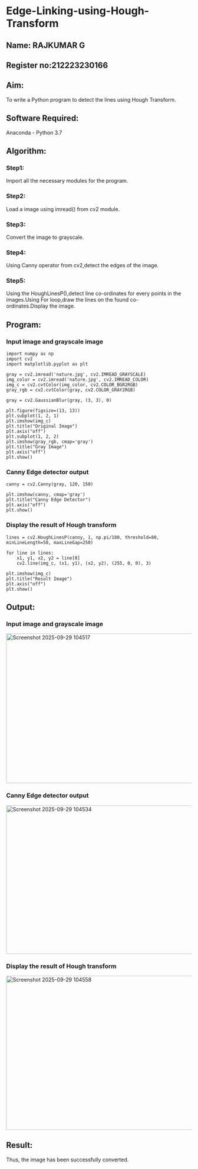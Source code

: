 # Edge-Linking-using-Hough-Transform
## Name: RAJKUMAR G
## Register no:212223230166
## Aim:
To write a Python program to detect the lines using Hough Transform.

## Software Required:
Anaconda - Python 3.7

## Algorithm:
### Step1:
Import all the necessary modules for the program.

### Step2:
Load a image using imread() from cv2 module.

### Step3:
Convert the image to grayscale.

### Step4:
Using Canny operator from cv2,detect the edges of the image.

### Step5:
Using the HoughLinesP(),detect line co-ordinates for every points in the images.Using For loop,draw the lines on the found co-ordinates.Display the image.

## Program:
### Input image and grayscale image
```
import numpy as np
import cv2
import matplotlib.pyplot as plt

gray = cv2.imread('nature.jpg', cv2.IMREAD_GRAYSCALE)
img_color = cv2.imread('nature.jpg', cv2.IMREAD_COLOR)
img_c = cv2.cvtColor(img_color, cv2.COLOR_BGR2RGB)
gray_rgb = cv2.cvtColor(gray, cv2.COLOR_GRAY2RGB)

gray = cv2.GaussianBlur(gray, (3, 3), 0)

plt.figure(figsize=(13, 13))
plt.subplot(1, 2, 1)
plt.imshow(img_c)
plt.title("Original Image")
plt.axis("off")
plt.subplot(1, 2, 2)
plt.imshow(gray_rgb, cmap='gray')
plt.title("Gray Image")
plt.axis("off")
plt.show()
```
### Canny Edge detector output
```
canny = cv2.Canny(gray, 120, 150)

plt.imshow(canny, cmap='gray')
plt.title("Canny Edge Detector")
plt.axis("off")
plt.show()
```
### Display the result of Hough transform
```
lines = cv2.HoughLinesP(canny, 1, np.pi/180, threshold=80, minLineLength=50, maxLineGap=250)

for line in lines:
    x1, y1, x2, y2 = line[0]
    cv2.line(img_c, (x1, y1), (x2, y2), (255, 0, 0), 3)

plt.imshow(img_c)
plt.title("Result Image")
plt.axis("off")
plt.show()
```
## Output:

### Input image and grayscale image
<img width="1302" height="405" alt="Screenshot 2025-09-29 104517" src="https://github.com/user-attachments/assets/9d54c725-8687-494e-bc89-4e9286214f57" />

### Canny Edge detector output
<img width="662" height="402" alt="Screenshot 2025-09-29 104534" src="https://github.com/user-attachments/assets/6372c855-cd29-43b6-bd12-f8a44071fd6e" />

### Display the result of Hough transform
<img width="661" height="417" alt="Screenshot 2025-09-29 104558" src="https://github.com/user-attachments/assets/bdf6be03-ee96-4dbd-85c0-f5655776b2df" />

## Result:
Thus, the image has been successfully converted.
